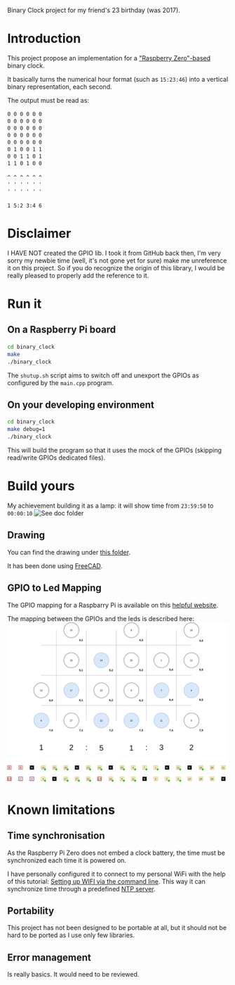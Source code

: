 Binary Clock project for my friend's 23 birthday (was 2017).

# Introduction

This project propose an implementation for a ["Raspberry Zero"-based] binary clock.

It basically turns the numerical hour format (such as `15:23:46`) into a vertical binary representation, each second.

The output must be read as:

```
0 0 0 0 0 0
0 0 0 0 0 0
0 0 0 0 0 0
0 0 0 0 0 0
0 0 0 0 0 0
0 1 0 0 1 1
0 0 1 1 0 1
1 1 0 1 0 0

^ ^ ^ ^ ^ ^
' ' ' ' ' '
' ' ' ' ' '

1 5:2 3:4 6
```

# Disclaimer

I HAVE NOT created the GPIO lib. I took it from GitHub back then, I'm very sorry my newbie time (well, it's not gone yet for sure) make me unreference it on this project.
So if you do recognize the origin of this library, I would be really pleased to properly add the reference to it.

# Run it

## On a Raspberry Pi board

```bash
cd binary_clock
make
./binary_clock
```

The `shutup.sh` script aims to switch off and unexport the GPIOs as configured by the `main.cpp` program.

## On your developing environment

```bash
cd binary_clock
make debug=1
./binary_clock
```

This will build the program so that it uses the mock of the GPIOs (skipping read/write GPIOs dedicated files).

# Build yours

My achievement building it as a lamp: it will show time from `23:59:50` to `00:00:10`
![See doc folder][gif]

## Drawing

You can find the drawing under [this folder].

It has been done using [FreeCAD].


## GPIO to Led Mapping

The GPIO mapping for a Raspbarry Pi is available on this [helpful website].

The mapping between the GPIOs and the leds is described here:
![gpio_clock_mapping.png][mapping]

# Known limitations

## Time synchronisation

As the Raspberry Pi Zero does not embed a clock battery, the time must be synchronized each time it is powered on.

I have personally configured it to connect to my personal WiFi with the help of this tutorial: [Setting up WIFI via the command line].
This way it can synchronize time through a predefined [NTP server].

## Portability

This project has not been designed to be portable at all, but it should not be hard to be ported as I use only few libraries.

## Error management

Is really basics. It would need to be reviewed.


["Raspberry Zero"-based]: https://www.raspberrypi.org/products/raspberry-pi-zero-w/ "Raspberry Pi Zero W"
[this folder]: https://github.com/koyafull/binary_clock/doc/mechanical_drawing
[FreeCAD]: https://www.freecadweb.org/ "FreeCAD's homepage"
[Setting up WIFI via the command line]: https://www.raspberrypi.org/documentation/configuration/wireless/wireless-cli.md "Raspberry WIFI tutorial"
[NTP server]: https://en.wikipedia.org/wiki/Network_Time_Protocol "Wikipedia"
[helpful website]: https://pinout.xyz/

[mapping]: https://github.com/koyafull/binary_clock/blob/master/doc/gpio_clock_mapping.png "gpio_clock_mapping.png"
[gif]: https://github.com/koyafull/binary_clock/blob/master/doc/from_23_59_50_to00_00_10.gif "GIF"
